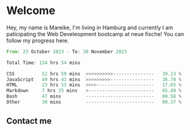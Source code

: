 # Welcome

Hey, my name is Mareike, I'm living in Hamburg and currently I am paticipating the Web Develeopment bootcamp at neue fische!
You can follow my progress here.

<!--START_SECTION:waka-->

```rust
From: 23 October 2023 - To: 30 November 2023

Total Time: 134 hrs 54 mins

CSS          52 hrs 59 mins  >>>>>>>>>>---------------   39.13 %
JavaScript   49 hrs 41 mins  >>>>>>>>>----------------   36.70 %
HTML         23 hrs 53 mins  >>>>---------------------   17.65 %
Markdown     7 hrs 25 mins   >------------------------   05.49 %
Bash         47 mins         -------------------------   00.58 %
Other        30 mins         -------------------------   00.37 %
```

<!--END_SECTION:waka-->

## Contact me



